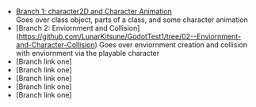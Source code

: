 - [Branch 1: character2D and Character Animation](https://github.com/LunarKitsune/GodotTest1/tree/01--Character2DNode) <br>
Goes over class object, parts of a class, and some character animation <br>
- [Branch 2: Enviornment and Collision]<br>(https://github.com/LunarKitsune/GodotTest1/tree/02--Enviornment-and-Character-Collision)
Goes over enviornment creation and collision with enviornment via the playable character
- [Branch link one]<br>
- [Branch link one]<br>
- [Branch link one]<br>
- [Branch link one]<br>
- [Branch link one]<br>
